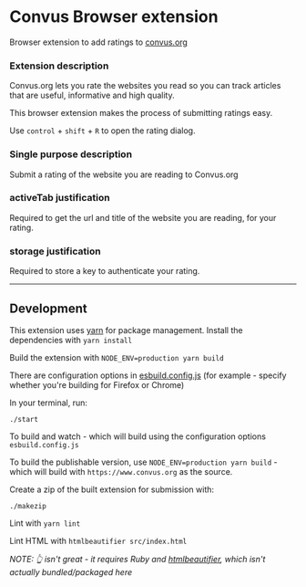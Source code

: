 # Convus Browser extension

Browser extension to add ratings to [convus.org](https://www.convus.org)

### Extension description

Convus.org lets you rate the websites you read so you can track articles that are useful, informative and high quality.

This browser extension makes the process of submitting ratings easy.

Use `control` + `shift` + `R` to open the rating dialog.

### Single purpose description

Submit a rating of the website you are reading to Convus.org

### activeTab justification

Required to get the url and title of the website you are reading, for your rating.

### storage justification

Required to store a key to authenticate your rating.

---

## Development

This extension uses [yarn](https://yarnpkg.com/) for package management. Install the dependencies with `yarn install`

Build the extension with `NODE_ENV=production yarn build`

There are configuration options in [esbuild.config.js](esbuild.config.js) (for example - specify whether you're building for Firefox or Chrome)

In your terminal, run:

    ./start

To build and watch - which will build using the configuration options `esbuild.config.js`

To build the publishable version, use `NODE_ENV=production yarn build` - which will build with `https://www.convus.org` as the source.

Create a zip of the built extension for submission with:

    ./makezip

Lint with `yarn lint`

Lint HTML with `htmlbeautifier src/index.html`

_NOTE: 👆 isn't great - it requires Ruby and [htmlbeautifier](https://github.com/threedaymonk/htmlbeautifier/), which isn't actually bundled/packaged here_

